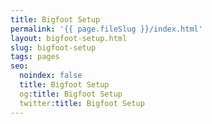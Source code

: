 ```yaml
---
title: Bigfoot Setup
permalink: '{{ page.fileSlug }}/index.html'
layout: bigfoot-setup.html
slug: bigfoot-setup
tags: pages
seo:
  noindex: false
  title: Bigfoot Setup
  og:title: Bigfoot Setup
  twitter:title: Bigfoot Setup
---
```



